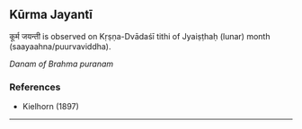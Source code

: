 ## Kūrma Jayantī
कूर्म जयन्ती is observed on Kṛṣṇa-Dvādaśī tithi of Jyaiṣṭhaḥ (lunar) month (saayaahna/puurvaviddha).

_Danam of Brahma puranam_
### References
* Kielhorn (1897)


---

